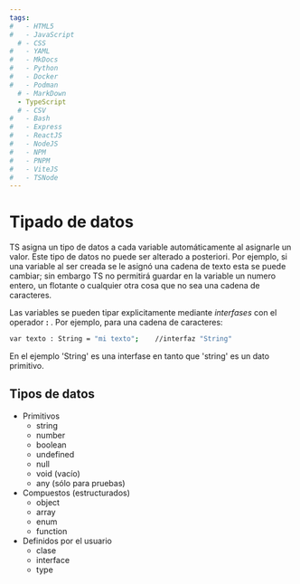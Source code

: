 ```yaml
---
tags:
#   - HTML5
#   - JavaScript
  # - CSS
#   - YAML
#   - MkDocs
#   - Python
#   - Docker
#   - Podman
  # - MarkDown
  - TypeScript
  # - CSV
#   - Bash
#   - Express
#   - ReactJS
#   - NodeJS
#   - NPM
#   - PNPM
#   - ViteJS
#   - TSNode
---
```




# Tipado de datos

TS asigna un tipo de datos a cada variable automáticamente al asignarle un valor. Este tipo de datos no puede ser alterado a posteriori. Por ejemplo, si una variable al ser creada se le asignó una cadena de texto esta se puede cambiar; sin embargo TS no permitirá guardar en la variable un numero entero, un flotante o cualquier otra cosa que no sea una cadena de caracteres.

Las variables se pueden tipar explicitamente mediante *interfases* con el operador **\:** . Por ejemplo, para una cadena de caracteres:

```bash
var texto : String = "mi texto";    //interfaz "String"
```

En el ejemplo 'String' es una interfase en tanto que 'string' es un dato primitivo.

## Tipos de datos

- Primitivos
  - string
  - number
  - boolean
  - undefined
  - null
  - void (vacío)
  - any (sólo para pruebas)
- Compuestos (estructurados)
  - object
  - array
  - enum
  - function 
- Definidos por el usuario
  - clase
  - interface
  - type
